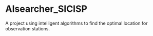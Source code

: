 # AIsearcher_SICISP
A project using intelligent algorithms to find the optimal location for observation stations.
